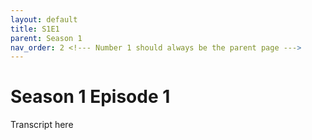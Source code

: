 ```yaml
---
layout: default
title: S1E1
parent: Season 1
nav_order: 2 <!--- Number 1 should always be the parent page --->
---
```


# Season 1 Episode 1

Transcript here